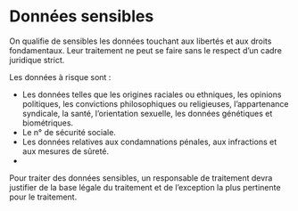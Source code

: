 # Données sensibles

On qualifie de sensibles les données touchant aux libertés et aux droits fondamentaux. Leur
traitement ne peut se faire sans le respect d’un cadre juridique strict.

Les données à risque sont :

- Les données telles que les origines raciales ou ethniques, les opinions politiques, les convictions
philosophiques ou religieuses, l’appartenance syndicale, la santé, l’orientation sexuelle, les
données génétiques et biométriques.
- Le n° de sécurité sociale.
- Les données relatives aux condamnations pénales, aux infractions et aux mesures de sûreté.
- 
Pour traiter des données sensibles, un responsable de traitement devra justifier de la base légale
du traitement et de l’exception la plus pertinente pour le traitement.